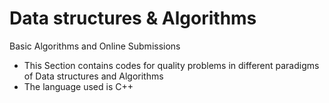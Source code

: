 # Data structures & Algorithms
Basic Algorithms and Online Submissions

* This Section contains codes for quality problems in different paradigms of Data structures and Algorithms
* The language used is C++

